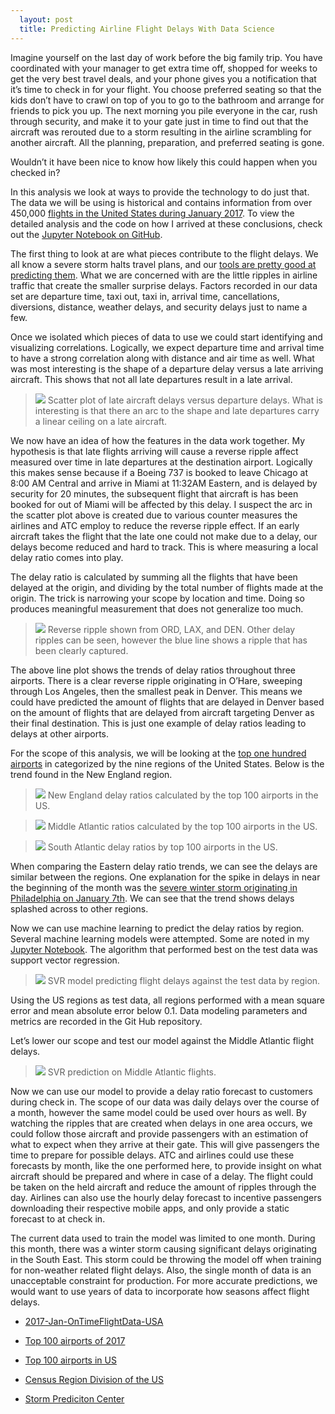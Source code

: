 ```yaml
---
  layout: post
  title: Predicting Airline Flight Delays With Data Science
---
```


Imagine yourself on the last day of work before the big family trip. You have coordinated with your manager to get extra time off, shopped for weeks to get the very best travel deals, and your phone gives you a notification that it’s time to check in for your flight. You choose preferred seating so that the kids don’t have to crawl on top of you to go to the bathroom and arrange for friends to pick you up. The next morning you pile everyone in the car, rush through security, and make it to your gate just in time to find out that the aircraft was rerouted due to a storm resulting in the airline scrambling for another aircraft. All the planning, preparation, and preferred seating is gone.

Wouldn’t it have been nice to know how likely this could happen when you checked in?

In this analysis we look at ways to provide the technology to do just that. The data we will be using is historical and contains information from over 450,000 [flights in the United States during January 2017](https://data.world/hoytick/2017-jan-ontimeflightdata-usa). To view the detailed analysis and the code on how I arrived at these conclusions, check out the [Jupyter Notebook on GitHub](https://github.com/KalenWillits/CapstoneTwo/blob/master/PredictingFlightDelays.ipynb).

The first thing to look at are what pieces contribute to the flight delays. We all know a severe storm halts travel plans, and our [tools are pretty good at predicting them](https://www.spc.noaa.gov/). What we are concerned with are the little ripples in airline traffic that create the smaller surprise delays. Factors recorded in our data set are departure time, taxi out, taxi in, arrival time, cancellations, diversions, distance, weather delays, and security delays just to name a few.

Once we isolated which pieces of data to use we could start identifying and visualizing correlations. Logically, we expect departure time and arrival time to have a strong correlation along with distance and air time as well. What was most interesting is the shape of a departure delay versus a late arriving aircraft. This shows that not all late departures result in a late arrival.
>![](/figures/flightdelays/DepDelay_VS_LateAircraft.png)
Scatter plot of late aircraft delays versus departure delays. What is interesting is that there an arc to the shape and late departures carry a linear ceiling on a late aircraft.

We now have an idea of how the features in the data work together. My hypothesis is that late flights arriving will cause a reverse ripple affect measured over time in late departures at the destination airport. Logically this makes sense because if a Boeing 737 is booked to leave Chicago at 8:00 AM Central and arrive in Miami at 11:32AM Eastern, and is delayed by security for 20 minutes, the subsequent flight that aircraft is has been booked for out of Miami will be affected by this delay. I suspect the arc in the scatter plot above is created due to various counter measures the airlines and ATC employ to reduce the reverse ripple effect. If an early aircraft takes the flight that the late one could not make due to a delay, our delays become reduced and hard to track. This is where measuring a local delay ratio comes into play.

The delay ratio is calculated by summing all the flights that have been delayed at the origin, and dividing by the total number of flights made at the origin. The trick is narrowing your scope by location and time. Doing so produces meaningful measurement that does not generalize too much.
>![](/figures/flightdelays/ReverseRipple.png)
Reverse ripple shown from ORD, LAX, and DEN. Other delay ripples can be seen, however the blue line shows a ripple that has been clearly captured.

The above line plot shows the trends of delay ratios throughout three airports. There is a clear reverse ripple originating in O’Hare, sweeping through Los Angeles, then the smallest peak in Denver. This means we could have predicted the amount of flights that are delayed in Denver based on the amount of flights that are delayed from aircraft targeting Denver as their final destination. This is just one example of delay ratios leading to delays at other airports.

For the scope of this analysis, we will be looking at the [top one hundred airports](http://www.fi-aeroweb.com/Top-100-US-Airports.html) in categorized by the nine regions of the United States. Below is the trend found in the New England region.

>![](/figures/flightdelays/NewEngland_DelayRatios_trend.png)
New England delay ratios calculated by the top 100 airports in the US.

>![](/figures/flightdelays/MiddleAtlantic_DelayRatios_trend.png)
Middle Atlantic ratios calculated by the top 100 airports in the US.

>![](/figures/flightdelays/SouthAtlantic_DelayRatios_trend.png)
South Atlantic delay ratios by top 100 airports in the US.

When comparing the Eastern delay ratio trends, we can see the delays are similar between the regions. One explanation for the spike in delays in near the beginning of the month was the [severe winter storm originating in Philadelphia on January 7th](https://philly.metro.us/weather-causes-delays-cancellations-at-philly-airport/). We can see that the trend shows delays splashed across to other regions.

Now we can use machine learning to predict the delay ratios by region. Several machine learning models were attempted. Some are noted in my [Jupyter Notebook](https://github.com/KalenWillits/CapstoneTwo/blob/master/PredictingFlightDelays.ipynb). The algorithm that performed best on the test data was support vector regression.

>![](/figures/flightdelays/SVR_US_flightDelay_prediciton.png)
SVR model predicting flight delays against the test data by region.

Using the US regions as test data, all regions performed with a mean square error and mean absolute error below 0.1. Data modeling parameters and metrics are recorded in the Git Hub repository.

Let’s lower our scope and test our model against the Middle Atlantic flight delays.

>![](/figures/flightdelays/SVR_on_MiddleAtlanticflightDelay_prediciton.png)
SVR prediction on Middle Atlantic flights.

Now we can use our model to provide a delay ratio forecast to customers during check in. The scope of our data was daily delays over the course of a month, however the same model could be used over hours as well. By watching the ripples that are created when delays in one area occurs, we could follow those aircraft and provide passengers with an estimation of what to expect when they arrive at their gate. This will give passengers the time to prepare for possible delays. ATC and airlines could use these forecasts by month, like the one performed here, to provide insight on what aircraft should be prepared and where in case of a delay. The flight could be taken on the held aircraft and reduce the amount of ripples through the day. Airlines can also use the hourly delay forecast to incentive passengers downloading their respective mobile apps, and only provide a static forecast to at check in.

The current data used to train the model was limited to one month. During this month, there was a winter storm causing significant delays originating in the South East. This storm could be throwing the model off when training for non-weather related flight delays. Also, the single month of data is an unacceptable constraint for production. For more accurate predictions, we would want to use years of data to incorporate how seasons affect flight delays.


- [2017-Jan-OnTimeFlightData-USA](https://data.world/hoytick/2017-jan-ontimeflightdata-usa)

- [Top 100 airports of 2017](https://www.worldairportawards.com/the-worlds-top-100-airports-2017/)

- [Top 100 airports in US](http://www.fi-aeroweb.com/Top-100-US-Airports.html])

- [Census Region Division of the US](https://www2.census.gov/geo/pdfs/maps-data/maps/reference/us_regdiv.pdf)

- [Storm Prediciton Center](https://www.spc.noaa.gov/)
